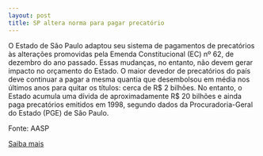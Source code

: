 ```yaml
---
layout: post
title: SP altera norma para pagar precatório
---
```

<p>O Estado de São Paulo adaptou seu sistema de pagamentos de precatórios às alterações promovidas pela Emenda Constitucional (EC) nº 62, de dezembro do ano passado. Essas mudanças, no entanto, não devem gerar impacto no orçamento do Estado. O maior devedor de precatórios do país deve continuar a pagar a mesma quantia que desembolsou em média nos últimos anos para quitar os títulos: cerca de R$ 2 bilhões. No entanto, o Estado acumula uma dívida de aproximadamente R$ 20 bilhões e ainda paga precatórios emitidos em 1998, segundo dados da Procuradoria-Geral do Estado (PGE) de São Paulo.</p><p>Fonte: AASP</p><p><a href="http://www.aasp.org.br/aasp/imprensa/clipping/cli_noticia.asp?idnot=6871" target="_blank">Saiba mais</a> </p>
